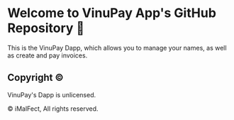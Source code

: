 # Welcome to VinuPay App's GitHub Repository 👋
This is the VinuPay Dapp, which allows you to manage your names, as well as create and pay invoices.

## Copyright ©
VinuPay's Dapp is unlicensed. 

© iMalFect, All rights reserved.
